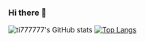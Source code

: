 ### Hi there 👋

<!--
**ti777777/ti777777** is a ✨ _special_ ✨ repository because its `README.md` (this file) appears on your GitHub profile.

Here are some ideas to get you started:

- 🔭 I’m currently working on ...
- 🌱 I’m currently learning ...
- 👯 I’m looking to collaborate on ...
- 🤔 I’m looking for help with ...
- 💬 Ask me about ...
- 📫 How to reach me: ...
- 😄 Pronouns: ...
- ⚡ Fun fact: ...
-->

![ti777777's GitHub stats](https://github-readme-stats.vercel.app/api?username=ti777777)
[![Top Langs](https://github-readme-stats.vercel.app/api/top-langs/?username=ti777777)](https://github.com/anuraghazra/github-readme-stats)


